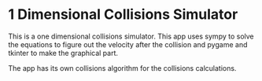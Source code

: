 # 1 Dimensional Collisions Simulator

This is a one dimensional collisions simulator. This app uses sympy to solve the equations to figure out the velocity after the collision and pygame and tkinter to make the graphical part.

The app has its own collisions algorithm for the collisions calculations.
